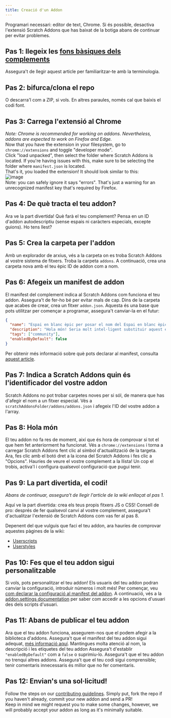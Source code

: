 ```yaml
---
title: Creació d'un Addon
---
```

Programari necessari: editor de text, Chrome.
Si és possible, desactiva l'extensió Scratch Addons que has baixat de la botiga abans de continuar per evitar problemes.

## Pas 1: llegeix les [fons bàsiques dels complements](/docs/develop/getting-started/addon-basics/)
Assegura't de llegir aquest article per familiaritzar-te amb la terminologia.

## Pas 2: bifurca/clona el repo
O descarra'l com a ZIP, si vols. En altres paraules, només cal que baixis el codi font.

## Pas 3: Carrega l'extensió al Chrome
*Note: Chrome is recommended for working on addons. Nevertheless, addons are expected to work on Firefox and Edge.*  
Now that you have the extension in your filesystem, go to `chrome://extensions` and toggle "developer mode".  
Click "load unpacked", then select the folder where Scratch Addons is located. If you're having issues with this, make sure to be selecting the folder where `manifest.json` is located.  
That's it, you loaded the extension! It should look similar to this:  
![image](https://user-images.githubusercontent.com/17484114/91502527-accfd580-e89e-11ea-9e16-7daa2b808379.png)  
Note: you can safely ignore it says "errors". That's just a warning for an unrecognized manifest key that's required by Firefox.

## Pas 4: De què tracta el teu addon?
Ara ve la part divertida!
Què farà el teu complement? Pensa en un ID d'addon autodescriptiu (sense espais ni caràcters especials, excepte guions).
Ho tens llest?

## Pas 5: Crea la carpeta per l'addon
Amb un explorador de arxius, vés a la carpeta on es troba Scratch Addons al vostre sistema de fitxers. Troba la carpeta `addons`.
A continuació, crea una carpeta nova amb el teu èpic ID de addon com a nom.

## Pas 6: Afegeix un manifest de addon
El manifest del complement indica al Scratch Addons com funciona el teu addon. Assegura't de fer-ho bé per evitar mals de cap.
Dins de la carpeta que acabes de crear, crea un fitxer `addon.json`.
Aquesta és una base que pots utilitzar per començar a programar, assegura't canviar-la en el futur:
```json
{
  "name": "Espai en blanc èpic per posar el nom del Espai en blanc èpic per posar el nom del complement",
  "description": "Hola món! Seria molt intel·ligent substituir aquest espai en blanc per una descripció.",
  "tags": ["community"],
  "enabledByDefault": false
}
```
Per obtenir més informació sobre què pots declarar al manifest, consulta [aquest article](/docs/reference/addon-manifest/).


## Pas 7: Indica a Scratch Addons quin és l'identificador del vostre addon
Scratch Addons no pot trobar carpetes noves per si sól, de manera que has d'afegir el nom a un fitxer especial.
Vés a `scratchAddonsFolder/addons/addons.json` i afegeix l'ID del vostre addon a l'array.

## Pas 8: Hola món
El teu addon no fa res de moment, així que és hora de comprovar si tot el que hem fet anteriorment ha funcionat.
Vés a `chrome://extensions` i torna a carregar Scratch Addons fent clic al símbol d'actualització de la targeta.
Ara, fes clic amb el botó dret a la icona del Scratch Addons i fes clic a "Opcions".
Hauríes de veure el vostre complement a la llista! Un cop el trobis, activa'l i configura qualsevol configuració que pugui tenir.

## Pas 9: La part divertida, el codi!
*Abans de continuar, assegura't de llegir l'article de la wiki enllaçat al pas 1.* 

Aquí ve la part divertida: crea els teus propis fitxers JS o CSS!
Consell de pro: després de fer qualsevol canvi al vostre complement, assegura't d'actualitzar l'extensió de Scratch Addons com vas fer al pas 8.

Depenent del que vulguis que faci el teu addon, ara hauríes de comprovar aquestes pàgines de la wiki:
- [Userscripts](/docs/develop/addon-types/userscripts)
- [Userstyles](/docs/develop/addon-types/userstyles)

## Pas 10: Fes que el teu addon sigui personalitzable
Si vols, pots personalitzar el teu addon!
Els usuaris del teu addon podran canviar la configuració, introduir números i molt més!
Per començar, veu [com declarar la configuració al manifest del addon](/docs/reference/addon-manifest/#settings-object).
A continuació, vés a la [addon.settings documentation](/docs/reference/addon-api/addon.settings) per saber com accedir a les opcions d'usuari des dels scripts d'usuari.

## Pas 11: Abans de publicar el teu addon
Ara que el teu addon funciona, assegurem-nos que el podem afegir a la biblioteca d'addons.
Assegura't que el manifest del teu addon sigui adequat, [més informació aquí](/docs/reference/addon-manifest). Mantingues molta atenció al nom, la descripció i les etiquetes del teu addon Assegura't d'establir `"enabledByDefault"` com a `false` o suprimiu-lo.
Assegura't que el teu addon no trenqui altres addons.
Assegura't que el teu codi sigui comprensible; tenir comentaris innecessaris és millor que no fer comentaris.

## Pas 12: Envian's una sol·licitud!
Follow the steps on our [contributing guidelines](https://github.com/ScratchAddons/ScratchAddons/blob/master/CONTRIBUTING.md). Simply put, fork the repo if you haven't already, commit your new addon and send a PR!  
Keep in mind we might request you to make some changes, however, we will probably accept your addon as long as it's minimally suitable.
